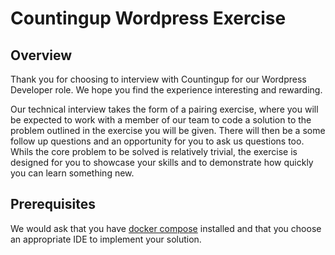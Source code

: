 # Countingup Wordpress Exercise

## Overview
Thank you for choosing to interview with Countingup for our Wordpress Developer role. We hope you find the experience 
interesting and rewarding.

Our technical interview takes the form of a pairing exercise, where you will be expected to work with a member of our
team to code a solution to the problem outlined in the exercise you will be given. There will then be a some follow up
questions and an opportunity for you to ask us questions too. Whils the core problem to be solved is relatively trivial,
the exercise is designed for you to showcase your skills and to demonstrate how quickly you can learn something new.

## Prerequisites 
We would ask that you have [docker compose](https://docs.docker.com/compose/install/) installed and that you choose an
appropriate IDE to implement your solution.
